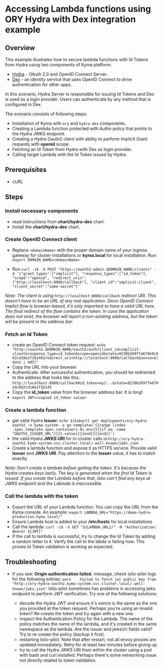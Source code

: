 # Accessing Lambda functions using ORY Hydra with Dex integration example

## Overview

This example illustrates how to secure lambda functions with Id Tokens from Hydra using two components of Kyma platform:
- [Hydra](https://www.ory.sh/docs/hydra/) - OAuth 2.0 and OpenID Connect Server.
- [Dex](https://github.com/dexidp/dex) - an identity service that uses OpenID Connect to drive authentication for other apps.

In this scenario, Hydra Server is responsible for issuing Id Tokens and Dex is used as a login provider. Users can authenticate by any method that is configured in Dex.

The scenario consists of following steps:

- Installation of Kyma with `ory`  and `hydra-dex` components.
- Creating a Lambda function protected with Authn policy that points to the Hydra JWKS endpoint.
- Creating a Hydra Oauth2 client with ability to perform Implicit Grant requests with **openid** scope.
- Fetching an Id Token from Hydra with Dex as login provider.
- Calling target Lambda with the Id Token issued by Hydra.

## Prerequisites
- cURL

## Steps

### Install necessary components
- read instructions from **chart/hydra-dex** chart.
- Install the **chart/hydra-dex** chart.

### Create OpenID Connect client

* Replace `<domainName>` with the proper domain name of your ingress gateway for cluster installations or **kyma.local** for local installation.
  Run:  `export DOMAIN_NAME=<domainName>`

* Run  `curl -ik -X POST "https://oauth2-admin.$DOMAIN_NAME/clients" -d '{"grant_types":["implicit"], "response_types":["id_token"], "scope":"openid", "redirect_uris":["http://localhost:8080/callback"], "client_id":"implicit-client", "client_secret":"some-secret"}'`

_Note: The client is using `http://localhost:8080/callback` redirect URI. This doesn't have to be an URL of any real application. Since OpenID Connect Implict flow is browser-based, it's only important to have a valid URL here. The final redirect of the flow contains the token. In case the application does not exist, the browser will report a non-existing address, but the token will be present in the address bar._

### Fetch an Id Token
* create an OpenID Connect token request: `echo "http://oauth2.$DOMAIN_NAME/oauth2/auth?client_id=implicit-client&response_type=id_token&scope=openid&state=8230b269ffa679e9c662cd10e1f1b145&redirect_uri=http://localhost:8080/callback&nonce=$(date | md5)"`
* Copy the URL into your browser
* Authenticate. After successful authentication, you should be redirected to the address that looks like this: `http://localhost:8080/callback#id_token=eyJ...&state=8230b269ffa679e9c662cd10e1f1b145`
* Copy the **id_token** value from the browser address bar. It is long!
* `export JWT=<copied id_token value>`

### Create a lambda function

 - get valid Hydra **Issuer**: `echo $(kubectl get deployments/ory-hydra-oauth2 -n kyma-system -o go-template='{{range (index .spec.template.spec.containers 0).env}}{{if eq .name "OAUTH2_ISSUER_URL"}}{{.value}}{{end}}{{end}}')`
 - the valid Hydra **JWKS URI** for in-cluster calls is:`http://ory-hydra-oauth2.kyma-system.svc.cluster.local/.well-known/jwks.json`
 - Create a lambda function and expose it as HTTPS service. Provide valid **Issuer** and **JWKS URI**. Pay attention to the **Issuer** value, it has to match exactly.

 _Note: Don't create a lambda before getting the token.
  It's because the Hydra creates keys lazily. The key is generated when the first Id Token is issued.
  If you create the Lambda before that, Istio can't find any keys at JWKS endpoint and the Labmda is inaccessible._

### Call the lambda with the token

* Export the URL of your Lambda function.  You can copy the URL from the Kyma console. An example: `export LAMBDA_URL="https://demo-hydra-production.kyma.local/"`
* Ensure Lambda host is added to your **/etc/hosts** for local installations
* Call the lambda: `curl -ik -X GET "${LAMBDA_URL}/" -H "Authorization: Bearer ${JWT}"`
* If the call to lambda is successful, try to change the Id Token by adding a random letter to it. Verify the call to the labda is failing now. This proves Id Token validation is working as expected.

## Troubleshooting

- If you see: **Origin authentication failed.** message, check isito-pilot logs for the following entries:
  `warn    Failed to fetch jwt public key from "http://ory-hydra-oauth2.kyma-system.svc.cluster.local/.well-known/jwks.json"`
  Istio-pilot sometimes has problems in accessing jwks endpoint to perform JWT verification. Try one of the following solutions:

  - decode the Hydra JWT and ensure it's nonce is the same as the one you provided at the token request. Perhaps you're using an invalid token? Re-create the token and try again with a new one.
  - inspect the Authentication Policy for the Lambda. The name of the policy matches the name of the lambda, and it's created in the same namespace as the lambda. Are the issuer and jwksUri fields valid? Try to re-create the policy (backup it first).
  - restarting Istio-pilot. Note that after restart, not all envoy proxies are updated immediately. Retry for at least two minutes before giving up.
  - try to call the Hydra JWKS URI from within the cluster using a pod with bash and curl installed. Perhaps there's some networking issue not directly related to token validation.

